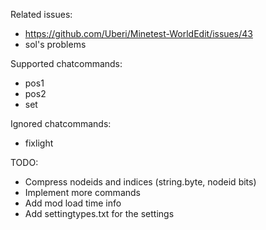 Related issues:
* https://github.com/Uberi/Minetest-WorldEdit/issues/43
* sol's problems

Supported chatcommands:
* pos1
* pos2
* set

Ignored chatcommands:
* fixlight


TODO:
* Compress nodeids and indices (string.byte, nodeid bits)
* Implement more commands
* Add mod load time info
* Add settingtypes.txt for the settings
